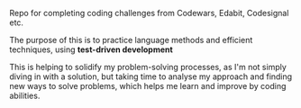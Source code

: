 Repo for completing coding challenges from Codewars, Edabit, Codesignal etc.

The purpose of this is to practice language methods and efficient techniques, using <strong>test-driven development</strong>

This is helping to solidify my problem-solving processes, as I'm not simply diving in with a solution, but taking time to analyse my approach and finding new ways to solve problems, which helps me learn and improve by coding abilities.




